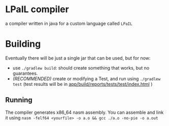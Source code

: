 # LPaIL compiler

a compiler written in java for a custom language called `LPaIL`

# Building

Eventually there will be just a single jar that can be used, but for now:

- use `./gradlew build`: should create something that works, but no guarantees.
- *(RECOMMENDED)* create or modifying a Test, and run using
  `./gradlew test` (test results will be in
  [app/build/reports/tests/test/index.html](app/build/reports/tests/test/index.html) )

## Running

The compiler generates x86_64 nasm assembly.
You can assemble and link it using `nasm -felf64 <yourfile> -o a.o && gcc ./a.o -no-pie -o a.out`

